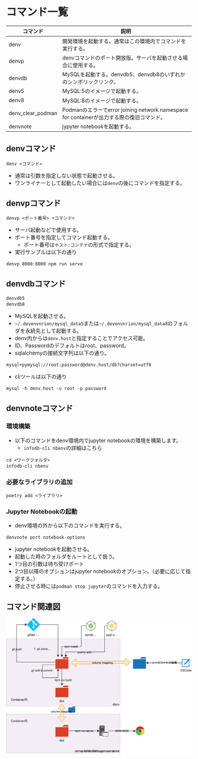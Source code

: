 # コマンド一覧

| コマンド          | 説明                                                                                      |
| ----------------- | ----------------------------------------------------------------------------------------- |
| denv              | 開発環境を起動する。通常はこの環境内でコマンドを実行する。                                |
| denvp             | denvコマンドのポート開放版。サーバを起動させる場合に使用する。                            |
| denvdb            | MySQLを起動する。denvdb5、denvdb8のいずれかのシンボリックリンク。                         |
| denv5             | MySQL:5のイメージで起動する。                                                             |
| denv8             | MySQL:8のイメージで起動する。                                                             |
| denv_clear_podman | Podmanのエラーでerror joining network namespace for containerが出力する際の復旧コマンド。 |
| denvnote          | jypyter notebookを起動する。                                                              |

## denvコマンド

```
denv <コマンド>
```

* 通常は引数を指定しない状態で起動させる。
* ワンライナーとして起動したい場合には`denv`の後にコマンドを指定する。

## denvpコマンド

```
denvp <ポート番号> <コマンド>
```

* サーバ起動などで使用する。
* ポート番号を指定してコマンド起動する。
  * ポート番号は`ホスト:コンテナ`の形式で指定する。
* 実行サンプルは以下の通り

```
denvp 8000:8000 npm run serve
```

## denvdbコマンド

```
denvdb5
denvdb8
```

* MySQLを起動させる。
* `~/.devenvnrion/mysql_data5`または`~/.devenvnrion/mysql_data8`のフォルダを永続先として起動する。
* denv内からは`denv.host`と指定することでアクセス可能。
* ID、Passwordのデフォルトはroot、password。
* sqlalchemyの接続文字列は以下の通り。

```
mysql+pymysql://root:password@denv.host/db?charset=utf8
```

* cliツールは以下の通り

```
mysql -h denv.host -u root -p password 
```

## denvnoteコマンド

### 環境構築

* 以下のコマンドをdenv環境内でjupyter notebookの環境を構築します。
  * `infodb-cli nbenv`の詳細はこちら

```
cd <ワークフォルダ>
infodb-cli nbenv
```

### 必要なライブラリの追加

```
poetry add <ライブラリ>
```

### Jupyter Notebookの起動

* denv環境の外から以下のコマンドを実行する。

```
denvnote port notebook-options
```

* jupyter notebookを起動させる。
* 起動した時のフォルダをルートとして扱う。
* 1つ目の引数は待ち受けポート
* 2つ目以降のオプションはjupyter notebookのオプション。（必要に応じて指定する。）
* 停止させる時には`podman stop jupyter`のコマンドを入力する。

## コマンド関連図

<img src='img/commands.svg'>
